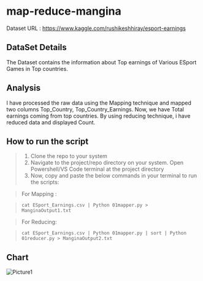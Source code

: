 # map-reduce-mangina
Dataset URL : https://www.kaggle.com/rushikeshhiray/esport-earnings

## DataSet Details
The Dataset contains the information about Top earnings of Various ESport Games in Top countries.

## Analysis
I have processed the raw data using the Mapping technique and mapped two columns Top_Country, Top_Country_Earnings. Now, we have Total earnings coming from top countries. By using reducing technique, i have reduced data and displayed Count.

## How to run the script
> 1. Clone the repo to your system
> 2. Navigate to the project/repo directory on your system. Open Powershell/VS Code terminal at the project directory
> 3. Now, copy and paste the below commands in your terminal to run the scripts:

> For Mapping :

> ```cat ESport_Earnings.csv | Python 01mapper.py > ManginaOutput1.txt```

> For Reducing:

> ```cat ESport_Earnings.csv | Python 01mapper.py | sort | Python 01reducer.py > ManginaOutput2.txt```

## Chart
![Picture1](https://user-images.githubusercontent.com/79549340/152569637-956453e5-85b2-42f2-94e2-7ffc4fd9a0b5.png)
